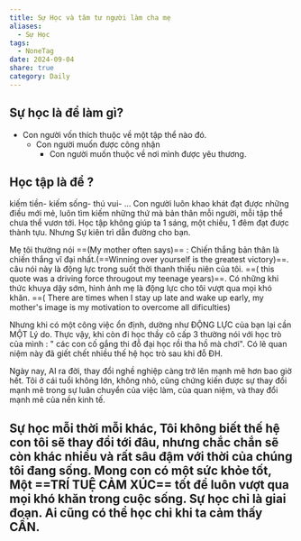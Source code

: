 ```yaml
---
title: Sự Học và tâm tư người làm cha mẹ
aliases:
  - Sự Học
tags:
  - NoneTag
date: 2024-09-04
share: true
category: Daily
---
```

## Sự học là để làm gì?

- Con người vốn thích thuộc về một tập thể nào đó.
  - Con người muốn được công nhận 
    - Con người muốn thuộc về nơi mình được yêu thương.


## Học tập là để ?
 kiếm tiền- kiếm sống- thú vui- ...
Con người luôn khao khát đạt được những điều mới mẻ, luôn tìm kiếm những thứ mà bản thân mỗi người, mỗi tập thể chưa thể vươn tới. Học tập không giúp ta 1 sáng, một chiều, 1 đêm đạt được thành tựu. Nhưng Sự kiên trì dẫn đường cho bạn.

Mẹ tôi thường nói ==(My mother often says)== : Chiến thắng bản thân  là chiến thắng vĩ đại nhất.(==Winning over yourself is the greatest victory)==.  câu nói này là động lực trong suốt thời thanh thiếu niên của tôi. ==( this quote was a driving force througout my teenage years)==.  Có những khi thức khuya dậy sớm, hình ảnh mẹ là động lực cho tôi vượt qua mọi khó khăn. ==( There are times when I stay up late and wake up early, my mother's image is my motivation to overcome all dificulties)

Nhưng khi có một công việc ổn định, dường như ĐỘNG LỰC của bạn lại cần MỘT Lý do. Thực vậy, khi còn đi học thầy cô cấp 3 thường nói với học trò của mình : " các con cố gắng thi đỗ đại học rồi tha hồ mà chơi". Có lẽ quan niệm này đã giết chết nhiều thế hệ học trò sau khi đỗ ĐH. 

Ngày nay, AI ra đời, thay đổi nghề nghiệp càng trở lên mạnh mẽ hơn bao giờ hết. Tôi ở cái tuổi không lớn, không nhỏ, cũng chứng kiến được sự thay đổi mạnh mẽ trong sự luân chuyển của việc làm, của quan niệm, và thay đổi mạnh mẽ của nền kinh tế.

  Sự học mỗi thời mỗi khác, Tôi không biết thế hệ con tôi sẽ thay đổi tới đâu, nhưng chắc chắn sẽ còn khác nhiều và rất sâu đậm với thời của chúng tôi đang sống. Mong con có một sức khỏe tốt, Một ==TRÍ TUỆ CẢM XÚC== tốt để luôn vượt qua mọi khó khăn trong cuộc sống. Sự học chỉ là giai đoạn. Ai cũng có thể học chỉ khi ta cảm thấy CẦN.
---

